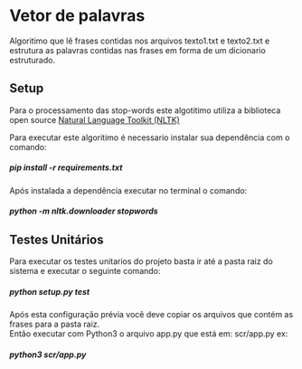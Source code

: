 <h1> Vetor de palavras </h1>
Algoritimo que lê frases contidas nos arquivos texto1.txt e texto2.txt e estrutura as palavras contidas nas frases em forma de um dicionario estruturado.
<h2>Setup</h2>
Para o processamento das stop-words este algotitimo utiliza a biblioteca open source 
 <a href ="https://github.com/nltk/nltk"> Natural Language Toolkit (NLTK) </a> <br/>
 
Para executar este algoritimo é necessario instalar sua dependência com o comando: <br/>
<h5>pip install -r requirements.txt</h5>
Após instalada a dependência executar no terminal o comando: <br/>
<h5>python -m nltk.downloader stopwords</h5>

<h2> Testes Unitários </h2>
Para executar os testes unitarios do projeto basta ir até a pasta raiz do sistema e executar o seguinte comando:<br/>
<h5>python setup.py test</h5>

Após esta configuração prévia você deve copiar os arquivos que contém as frases para a pasta raiz. <br/>
 Então executar com Python3 o arquivo app.py que está em: scr/app.py ex:
 <h5>python3 scr/app.py</h5>
